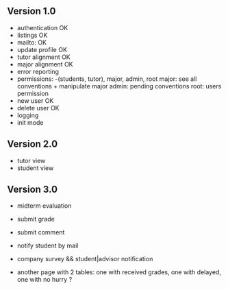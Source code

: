 ## Version 1.0
- authentication OK
- listings OK
- mailto: OK
- update profile OK
- tutor alignment OK
- major alignment OK
- error reporting
- permissions: -(students, tutor), major, admin, root
  major: see all conventions + manipulate major
  admin: pending conventions
  root: users permission
- new user OK
- delete user OK
- logging
- init mode


## Version 2.0 ##

- tutor view
- student view

## Version 3.0 ##
- midterm evaluation

- submit grade
- submit comment
- notify student by mail

- company survey && student|advisor notification

- another page with 2 tables: one with received grades, one with delayed, one with no hurry ?
